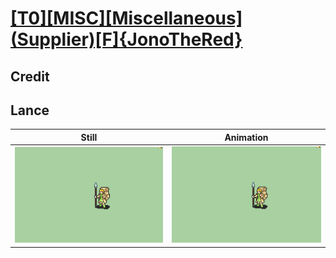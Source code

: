 # [\[T0\]\[MISC\]\[Miscellaneous\]\(Supplier\)\[F\]{JonoTheRed}](../)

## Credit


	
## Lance

| Still | Animation |
| :---: | :-------: |
| ![Lance still](./Lance_000.png) | ![Lance animation](./Lance.gif) |
